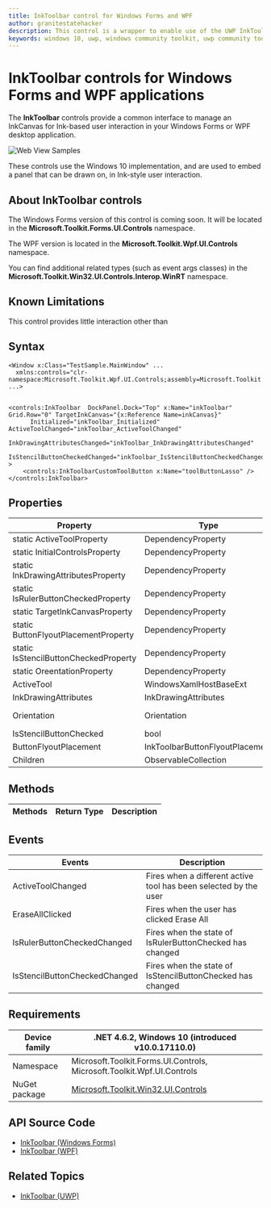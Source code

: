 ```yaml
---
title: InkToolbar control for Windows Forms and WPF
author: granitestatehacker
description: This control is a wrapper to enable use of the UWP InkToolbar control in Windows Forms or WPF.
keywords: windows 10, uwp, windows community toolkit, uwp community toolkit, uwp toolkit, InkToolbar, Windows Forms, WPF
---
```


# InkToolbar controls for Windows Forms and WPF applications

The **InkToolbar** controls provide a common interface to manage an InkCanvas for Ink-based user interaction in your Windows Forms or WPF desktop application.

![Web View Samples](../resources/images/Controls/InkCanvas.png)

These controls use the Windows 10 implementation, and are used to embed a panel that can be drawn on, in Ink-style user interaction.  

## About InkToolbar controls

The Windows Forms version of this control is coming soon. It will be located in the **Microsoft.Toolkit.Forms.UI.Controls** namespace.

The WPF version is located in the **Microsoft.Toolkit.Wpf.UI.Controls** namespace.

You can find additional related types (such as event args classes) in the **Microsoft.Toolkit.Win32.UI.Controls.Interop.WinRT** namespace.

## Known Limitations
This control provides little interaction other than

## Syntax
```xaml
<Window x:Class="TestSample.MainWindow" ...
  xmlns:controls="clr-namespace:Microsoft.Toolkit.Wpf.UI.Controls;assembly=Microsoft.Toolkit.Wpf.UI.Controls"
...>


<controls:InkToolbar  DockPanel.Dock="Top" x:Name="inkToolbar" Grid.Row="0" TargetInkCanvas="{x:Reference Name=inkCanvas}"    
      Initialized="inkToolbar_Initialized" ActiveToolChanged="inkToolbar_ActiveToolChanged"
      InkDrawingAttributesChanged="inkToolbar_InkDrawingAttributesChanged"
      IsStencilButtonCheckedChanged="inkToolbar_IsStencilButtonCheckedChanged"  >
    <controls:InkToolbarCustomToolButton x:Name="toolButtonLasso" />
</controls:InkToolbar>
```

## Properties

| Property | Type | Description |
| -- | -- | -- |
| static ActiveToolProperty | DependencyProperty | DependencyProperty for ActiveTool Property |
| static InitialControlsProperty | DependencyProperty | DependencyProperty for InitialControls Property |
| static InkDrawingAttributesProperty | DependencyProperty | DependencyProperty for InkDrawingAttributes Property |
| static IsRulerButtonCheckedProperty | DependencyProperty | DependencyProperty for IsRulerButtonChecked Property |
| static TargetInkCanvasProperty | DependencyProperty | DependencyProperty for TargetInkCanvas Property |
| static ButtonFlyoutPlacementProperty | DependencyProperty | DependencyProperty for ButtonFlyoutPlacement Property |
| static IsStencilButtonCheckedProperty | DependencyProperty | DependencyProperty for IsStencilButtonChecked Property |
| static OreentationProperty | DependencyProperty | DependencyProperty for Orientation Property |
| ActiveTool | WindowsXamlHostBaseExt | Gets or sets the ActiveTool as a wrapped control. |
| InkDrawingAttributes | InkDrawingAttributes | Wrapper for Windows.UI.Input.Inking.InkDrawingAttributes |
| Orientation | Orientation | wrapper for Windows.UI.Xaml.Controls.InkToolbar.Orientation |
| IsStencilButtonChecked | bool | True if a stencil button is checked |
| ButtonFlyoutPlacement | InkToolbarButtonFlyoutPlacement | Windows.UI.Xaml.Controls.InkToolbar.ButtonFlyoutPlacement |
| Children | ObservableCollection<DependencyObject> | Child controls |


## Methods


| Methods | Return Type | Description |
| -- | -- | -- |

## Events

| Events | Description |
| -- | -- |
| ActiveToolChanged | Fires when a different active tool has been selected by the user |
| EraseAllClicked | Fires when the user has clicked Erase All |
| IsRulerButtonCheckedChanged | Fires when the state of IsRulerButtonChecked has changed |
| IsStencilButtonCheckedChanged | Fires when the state of IsStencilButtonChecked has changed |



## Requirements

| Device family | .NET 4.6.2, Windows 10 (introduced v10.0.17110.0) |
| -- | -- |
| Namespace | Microsoft.Toolkit.Forms.UI.Controls, Microsoft.Toolkit.Wpf.UI.Controls |
| NuGet package | [Microsoft.Toolkit.Win32.UI.Controls](https://www.nuget.org/packages/Microsoft.Toolkit.Win32.UI.Controls/) |

## API Source Code

- [InkToolbar (Windows Forms)](https://github.com/Microsoft/WindowsCommunityToolkit/tree/master/Microsoft.Toolkit.Win32/Microsoft.Toolkit.Forms.UI.Controls/InkToolbar)
- [InkToolbar (WPF)](https://github.com/Microsoft/WindowsCommunityToolkit/tree/master/Microsoft.Toolkit.Win32/Microsoft.Toolkit.WPF.UI.Controls/InkToolbar)


## Related Topics

- [InkToolbar (UWP)](https://docs.microsoft.com/en-us/uwp/api/Windows.UI.Xaml.Controls.InkToolbar)
